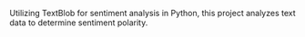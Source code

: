 Utilizing TextBlob for sentiment analysis in Python, this project analyzes text data to determine sentiment polarity. 
